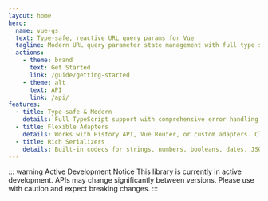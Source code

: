 ```yaml
---
layout: home
hero:
  name: vue-qs
  text: Type‑safe, reactive URL query params for Vue
  tagline: Modern URL query parameter state management with full type safety, error handling, and clean architecture.
  actions:
    - theme: brand
      text: Get Started
      link: /guide/getting-started
    - theme: alt
      text: API
      link: /api/
features:
  - title: Type‑safe & Modern
    details: Full TypeScript support with comprehensive error handling and clean architecture using modern Vue 3 patterns.
  - title: Flexible Adapters
    details: Works with History API, Vue Router, or custom adapters. Clean separation of concerns with dependency injection.
  - title: Rich Serializers
    details: Built-in codecs for strings, numbers, booleans, dates, JSON, arrays, and enums with custom serialization support.
---
```


::: warning Active Development Notice
This library is currently in active development. APIs may change significantly between versions. Please use with caution and expect breaking changes.
:::
